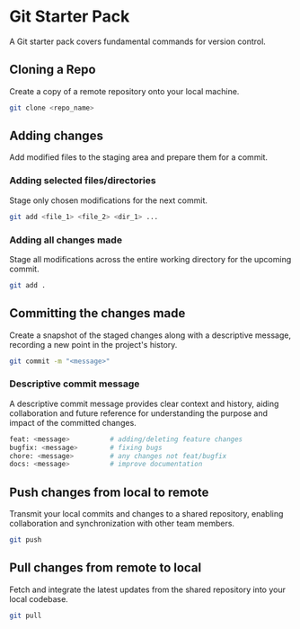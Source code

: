 # Git Starter Pack

A Git starter pack covers fundamental commands for version control.
## Cloning a Repo

Create a copy of a remote repository onto your local machine.

```bash
git clone <repo_name>
```

## Adding changes

Add modified files to the staging area and prepare them for a commit.

### Adding selected files/directories

Stage only chosen modifications for the next commit.

```bash
git add <file_1> <file_2> <dir_1> ...
```

### Adding all changes made

Stage all modifications across the entire working directory for the upcoming commit.

```bash
git add .
```

## Committing the changes made

Create a snapshot of the staged changes along with a descriptive message, recording a new point in the project's history.

```bash
git commit -m "<message>"
```

### Descriptive commit message

A descriptive commit message provides clear context and history, aiding collaboration and future reference for understanding the purpose and impact of the committed changes.

```bash
feat: <message>          # adding/deleting feature changes
bugfix: <message>        # fixing bugs
chore: <message>         # any changes not feat/bugfix
docs: <message>          # improve documentation
```

## Push changes from local to remote

Transmit your local commits and changes to a shared repository, enabling collaboration and synchronization with other team members.

```bash
git push
```

## Pull changes from remote to local

Fetch and integrate the latest updates from the shared repository into your local codebase.

```bash
git pull
```
